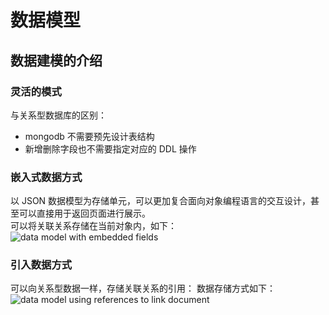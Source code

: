 # 数据模型

## 数据建模的介绍

### 灵活的模式
与关系型数据库的区别：
* mongodb 不需要预先设计表结构
* 新增删除字段也不需要指定对应的 DDL 操作

### 嵌入式数据方式
以 JSON 数据模型为存储单元，可以更加复合面向对象编程语言的交互设计，甚至可以直接用于返回页面进行展示。 <br>
可以将关联关系存储在当前对象内，如下： <br>
![data model with embedded fields](https://pcloud-1258173945.cos.ap-guangzhou.myqcloud.com/uPic/O1CGZk.jpg)

### 引入数据方式
可以向关系型数据一样，存储关联关系的引用：
数据存储方式如下：<br>
![data model using references to link document](https://pcloud-1258173945.cos.ap-guangzhou.myqcloud.com/uPic/oxPPsT.jpg)

